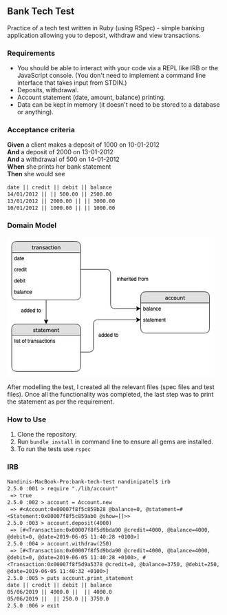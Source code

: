 ## Bank Tech Test

Practice of a tech test written in Ruby (using RSpec) - simple banking application allowing you to deposit, withdraw and view transactions.

### Requirements

* You should be able to interact with your code via a REPL like IRB or the JavaScript console.  (You don't need to implement a command line interface that takes input from STDIN.)
* Deposits, withdrawal.
* Account statement (date, amount, balance) printing.
* Data can be kept in memory (it doesn't need to be stored to a database or anything).

### Acceptance criteria

**Given** a client makes a deposit of 1000 on 10-01-2012  
**And** a deposit of 2000 on 13-01-2012  
**And** a withdrawal of 500 on 14-01-2012  
**When** she prints her bank statement  
**Then** she would see

```
date || credit || debit || balance
14/01/2012 || || 500.00 || 2500.00
13/01/2012 || 2000.00 || || 3000.00
10/01/2012 || 1000.00 || || 1000.00
```

### Domain Model

<img alt="Diagram of Domain Model" src="bank-tech-test-model.jpg">

After modelling the test, I created all the relevant files (spec files and test files).
Once all the functionality was completed, the last step was to print the statement as per the requirement.

### How to Use

1. Clone the repository.
2. Run  ```bundle install``` in command line to ensure all gems are installed.
3. To run the tests use ```rspec```

### IRB
```
Nandinis-MacBook-Pro:bank-tech-test nandinipatel$ irb
2.5.0 :001 > require "./lib/account"
 => true
2.5.0 :002 > account = Account.new
 => #<Account:0x00007f8f5c859b28 @balance=0, @statement=#<Statement:0x00007f8f5c859ab0 @show=[]>>
2.5.0 :003 > account.deposit(4000)
 => [#<Transaction:0x00007f8f5d9bda90 @credit=4000, @balance=4000, @debit=0, @date=2019-06-05 11:40:28 +0100>]
2.5.0 :004 > account.withdraw(250)
 => [#<Transaction:0x00007f8f5d9bda90 @credit=4000, @balance=4000, @debit=0, @date=2019-06-05 11:40:28 +0100>, #<Transaction:0x00007f8f5d9a5378 @credit=0, @balance=3750, @debit=250, @date=2019-06-05 11:40:32 +0100>]
2.5.0 :005 > puts account.print_statement
date || credit || debit || balance
05/06/2019 || 4000.0 ||  || 4000.0
05/06/2019 ||  || 250.0 || 3750.0
2.5.0 :006 > exit
```
